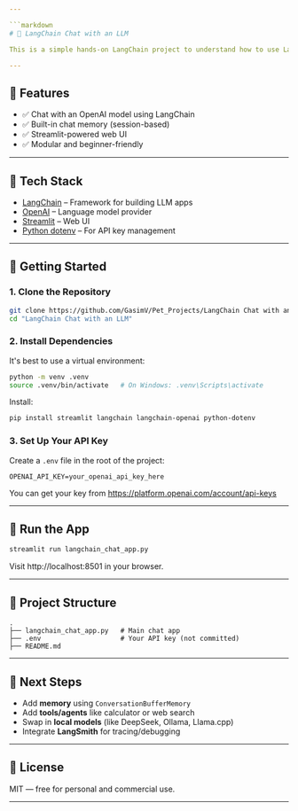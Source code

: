 ```yaml
---

```markdown
# 🤖 LangChain Chat with an LLM

This is a simple hands-on LangChain project to understand how to use LangChain with OpenAI models and Streamlit. It creates a lightweight chat interface where you can talk to an AI assistant.

---
```


## 🔧 Features

- ✅ Chat with an OpenAI model using LangChain
- ✅ Built-in chat memory (session-based)
- ✅ Streamlit-powered web UI
- ✅ Modular and beginner-friendly

---

## 🧠 Tech Stack

- [LangChain](https://docs.langchain.com/) – Framework for building LLM apps
- [OpenAI](https://platform.openai.com/) – Language model provider
- [Streamlit](https://streamlit.io/) – Web UI
- [Python dotenv](https://pypi.org/project/python-dotenv/) – For API key management

---

## 🚀 Getting Started

### 1. Clone the Repository

```bash
git clone https://github.com/GasimV/Pet_Projects/LangChain Chat with an LLM.git
cd "LangChain Chat with an LLM"
```

### 2. Install Dependencies

It's best to use a virtual environment:

```bash
python -m venv .venv
source .venv/bin/activate   # On Windows: .venv\Scripts\activate
```

Install:

```bash
pip install streamlit langchain langchain-openai python-dotenv
```

### 3. Set Up Your API Key

Create a `.env` file in the root of the project:

```
OPENAI_API_KEY=your_openai_api_key_here
```

You can get your key from https://platform.openai.com/account/api-keys

---

## 💬 Run the App

```bash
streamlit run langchain_chat_app.py
```

Visit http://localhost:8501 in your browser.

---

## 📁 Project Structure

```
.
├── langchain_chat_app.py   # Main chat app
├── .env                    # Your API key (not committed)
├── README.md

```

---

## 🧩 Next Steps

- Add **memory** using `ConversationBufferMemory`
- Add **tools/agents** like calculator or web search
- Swap in **local models** (like DeepSeek, Ollama, Llama.cpp)
- Integrate **LangSmith** for tracing/debugging

---

## 📜 License

MIT — free for personal and commercial use.

---